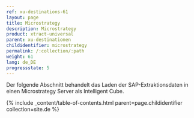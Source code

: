 ```yaml
---
ref: xu-destinations-61
layout: page
title: Microstrategy
description: Microstrategy
product: xtract-universal
parent: xu-destinationen
childidentifier: microstrategy
permalink: /:collection/:path
weight: 61
lang: de_DE
progressstate: 5
---
```


Der folgende Abschnitt behandelt das Laden der SAP-Extraktionsdaten in einen Microstrategy Server als Intelligent Cube. 


{% include _content/table-of-contents.html parent=page.childidentifier collection=site.de %}